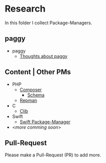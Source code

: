 # Research

In this folder I collect Package-Managers.

## paggy

- paggy
  - [Thoughts about paggy](Thoughts.md)

## Content | Other PMs

- PHP
  - [Composer](https://getcomposer.org)
    - [Schema](https://getcomposer.org/doc/04-schema.md)
  - [Repman](https://github.com/repman-io/repman)
- C
  - [Clib](https://github.com/clibs/clib)
- Swift
  - [Swift Package-Manager](https://github.com/apple/swift-package-manager)
- <_more comming soon_>

## Pull-Request

Please make a Pull-Request (PR) to add more.
